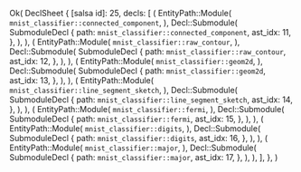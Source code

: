 Ok(
    DeclSheet {
        [salsa id]: 25,
        decls: [
            (
                EntityPath::Module(
                    `mnist_classifier::connected_component`,
                ),
                Decl::Submodule(
                    SubmoduleDecl {
                        path: `mnist_classifier::connected_component`,
                        ast_idx: 11,
                    },
                ),
            ),
            (
                EntityPath::Module(
                    `mnist_classifier::raw_contour`,
                ),
                Decl::Submodule(
                    SubmoduleDecl {
                        path: `mnist_classifier::raw_contour`,
                        ast_idx: 12,
                    },
                ),
            ),
            (
                EntityPath::Module(
                    `mnist_classifier::geom2d`,
                ),
                Decl::Submodule(
                    SubmoduleDecl {
                        path: `mnist_classifier::geom2d`,
                        ast_idx: 13,
                    },
                ),
            ),
            (
                EntityPath::Module(
                    `mnist_classifier::line_segment_sketch`,
                ),
                Decl::Submodule(
                    SubmoduleDecl {
                        path: `mnist_classifier::line_segment_sketch`,
                        ast_idx: 14,
                    },
                ),
            ),
            (
                EntityPath::Module(
                    `mnist_classifier::fermi`,
                ),
                Decl::Submodule(
                    SubmoduleDecl {
                        path: `mnist_classifier::fermi`,
                        ast_idx: 15,
                    },
                ),
            ),
            (
                EntityPath::Module(
                    `mnist_classifier::digits`,
                ),
                Decl::Submodule(
                    SubmoduleDecl {
                        path: `mnist_classifier::digits`,
                        ast_idx: 16,
                    },
                ),
            ),
            (
                EntityPath::Module(
                    `mnist_classifier::major`,
                ),
                Decl::Submodule(
                    SubmoduleDecl {
                        path: `mnist_classifier::major`,
                        ast_idx: 17,
                    },
                ),
            ),
        ],
    },
)